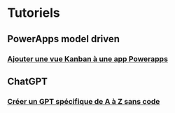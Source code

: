 # Tutoriels

## PowerApps model driven
### [Ajouter une vue Kanban à une app Powerapps](https://github.com/nuage365/Tutoriels/blob/main/PowerApps%20model%20driven/Ajouter%20un%20Kanban%20%C3%A0%20une%20vue%20PowerApps.md)

## ChatGPT
### [Créer un GPT spécifique de A à Z sans code](https://github.com/nuage365/Tutoriels/blob/main/ChatGpt/Créer%20un%20GPT%20spécifique%20de%20A%20à%20Z%20sans%20code.md)
